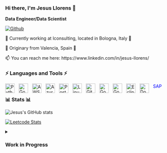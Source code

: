 ### Hi there, I'm Jesus Llorens 👋
**Data Engineer/Data Scientist**
<!--
**jesusllorens79/jesusllorens79** is a ✨ _special_ ✨ repository because its `README.md` (this file) appears on your GitHub profile.
https://www.kaggle.com/jesusllorens
Here are some ideas to get you started:

- 🔭 I’m currently working on ...
- 🌱 I’m currently learning ...
- 👯 I’m looking to collaborate on ...
- 🤔 I’m looking for help with ...
- 💬 Ask me about ...
- 📫 How to reach me: ...
- 😄 Pronouns: ...
- ⚡ Fun fact: ...
-->
[![Github](https://img.shields.io/github/followers/jesusllorens79?label=Follow&style=social)](https://github.com/jesusllorens79)

<p> 🔭 Currently working at Iconsulting, located in Bologna, Italy 🍝 </p>
<p> 🌱 Originary from Valencia, Spain 🥘 </p>
<p>  📫 You can reach me here:  https://www.linkedin.com/in/jesus-llorens/ </p>

### ⚡ Languages and  Tools ⚡

<img align="left" alt="Python" width="30px" style="padding-right:10px;" src="https://cdn.jsdelivr.net/gh/devicons/devicon/icons/python/python-original.svg"/>
<img align="left" alt="Godot" width="30px" style="padding-right:10px;" src="https://cdn.jsdelivr.net/gh/devicons/devicon/icons/bash/bash-original.svg"/>
<img align="left" alt="AWS" width="30px" style="padding-right:10px;" src="https://cdn.jsdelivr.net/gh/devicons/devicon/icons/amazonwebservices/amazonwebservices-original-wordmark.svg"/>
<img align="left" alt="Azure" width="30px" style="padding-right:10px;" src="https://cdn.jsdelivr.net/gh/devicons/devicon/icons/azure/azure-original.svg"/>
<img align="left" alt="PostgreSQL" width="30px" style="padding-right:10px;" src="https://cdn.jsdelivr.net/gh/devicons/devicon/icons/postgresql/postgresql-original.svg"/>
<img align="left" alt="Linux" width="30px" style="padding-right:10px;" src="https://cdn.jsdelivr.net/gh/devicons/devicon/icons/linux/linux-original.svg"/>
<img align="left" alt="Git" width="30px" style="padding-right:10px;" src="https://cdn.jsdelivr.net/gh/devicons/devicon/icons/git/git-original.svg"/>
<img align="left" alt="Godot" width="30px" style="padding-right:10px;" src="https://cdn.jsdelivr.net/gh/devicons/devicon/icons/godot/godot-original.svg"/>
<img align="left" alt="Godot" width="30px" style="padding-right:10px;" src="https://cdn.jsdelivr.net/gh/devicons/devicon/icons/github/github-original.svg"/>
<img align="left" alt="Eclipse" width="30px" style="padding-right:10px;" src="https://cdn.jsdelivr.net/gh/devicons/devicon/icons/eclipse/eclipse-original.svg"/>
<img align="left" alt="Docker" width="30px" style="padding-right:10px;" src="https://cdn.jsdelivr.net/gh/devicons/devicon/icons/docker/docker-original.svg"/>
<span style="color:blue;">SAP</span>
<br />

### 📊 Stats 📊
<!--<p><img align="left" src="https://github-readme-stats.vercel.app/api/top-langs?username=jesusllorens79&show_icons=true&theme=dracula&locale=es&layout=compact" alt="jesusllorens79" /></p>
-->
![Jesus's GitHub stats](https://github-readme-stats.vercel.app/api?username=jesusllorens79&show_icons=true&line_height=28card_width=347&include_all_commits=true&role=owner,collaborator&rank_icon=percentile&exclude_repo=github-readme-stats&theme=tokyonight)

[![Leetcode Stats](https://leetcard.jacoblin.cool/jesusllorens79)](https://leetcode.com/jesusllorens79)

<details>
  <summary><h3>Work in Progress </h3></summary>
</details>
